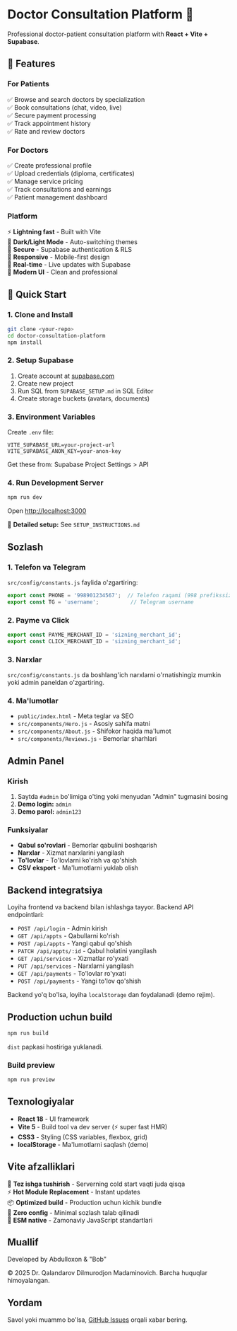 # Doctor Consultation Platform 🏥

Professional doctor-patient consultation platform with **React + Vite + Supabase**.

## 🌟 Features

### For Patients
✅ Browse and search doctors by specialization  
✅ Book consultations (chat, video, live)  
✅ Secure payment processing  
✅ Track appointment history  
✅ Rate and review doctors  

### For Doctors  
✅ Create professional profile  
✅ Upload credentials (diploma, certificates)  
✅ Manage service pricing  
✅ Track consultations and earnings  
✅ Patient management dashboard  

### Platform
⚡ **Lightning fast** - Built with Vite  
🌙 **Dark/Light Mode** - Auto-switching themes  
🔐 **Secure** - Supabase authentication & RLS  
📱 **Responsive** - Mobile-first design  
💾 **Real-time** - Live updates with Supabase  
🎨 **Modern UI** - Clean and professional  

## 🚀 Quick Start

### 1. Clone and Install

```bash
git clone <your-repo>
cd doctor-consultation-platform
npm install
```

### 2. Setup Supabase

1. Create account at [supabase.com](https://supabase.com)
2. Create new project
3. Run SQL from `SUPABASE_SETUP.md` in SQL Editor
4. Create storage buckets (avatars, documents)

### 3. Environment Variables

Create `.env` file:

```env
VITE_SUPABASE_URL=your-project-url
VITE_SUPABASE_ANON_KEY=your-anon-key
```

Get these from: Supabase Project Settings > API

### 4. Run Development Server

```bash
npm run dev
```

Open [http://localhost:3000](http://localhost:3000)

📖 **Detailed setup:** See `SETUP_INSTRUCTIONS.md`

## Sozlash

### 1. Telefon va Telegram

`src/config/constants.js` faylida o'zgartiring:

```javascript
export const PHONE = '998901234567';  // Telefon raqami (998 prefikssiz)
export const TG = 'username';          // Telegram username
```

### 2. Payme va Click

```javascript
export const PAYME_MERCHANT_ID = 'sizning_merchant_id';
export const CLICK_MERCHANT_ID = 'sizning_merchant_id';
```

### 3. Narxlar

`src/config/constants.js` da boshlang'ich narxlarni o'rnatishingiz mumkin yoki admin paneldan o'zgartiring.

### 4. Ma'lumotlar

- `public/index.html` - Meta teglar va SEO
- `src/components/Hero.js` - Asosiy sahifa matni
- `src/components/About.js` - Shifokor haqida ma'lumot
- `src/components/Reviews.js` - Bemorlar sharhlari

## Admin Panel

### Kirish

1. Saytda `#admin` bo'limiga o'ting yoki menyudan "Admin" tugmasini bosing
2. **Demo login:** `admin`
3. **Demo parol:** `admin123`

### Funksiyalar

- **Qabul so'rovlari** - Bemorlar qabulini boshqarish
- **Narxlar** - Xizmat narxlarini yangilash
- **To'lovlar** - To'lovlarni ko'rish va qo'shish
- **CSV eksport** - Ma'lumotlarni yuklab olish

## Backend integratsiya

Loyiha frontend va backend bilan ishlashga tayyor. Backend API endpointlari:

- `POST /api/login` - Admin kirish
- `GET /api/appts` - Qabullarni ko'rish
- `POST /api/appts` - Yangi qabul qo'shish
- `PATCH /api/appts/:id` - Qabul holatini yangilash
- `GET /api/services` - Xizmatlar ro'yxati
- `PUT /api/services` - Narxlarni yangilash
- `GET /api/payments` - To'lovlar ro'yxati
- `POST /api/payments` - Yangi to'lov qo'shish

Backend yo'q bo'lsa, loyiha `localStorage` dan foydalanadi (demo rejim).

## Production uchun build

```bash
npm run build
```

`dist` papkasi hostiriga yuklanadi.

### Build preview

```bash
npm run preview
```

## Texnologiyalar

- **React 18** - UI framework
- **Vite 5** - Build tool va dev server (⚡ super fast HMR)
- **CSS3** - Styling (CSS variables, flexbox, grid)
- **localStorage** - Ma'lumotlarni saqlash (demo)

## Vite afzalliklari

🚀 **Tez ishga tushirish** - Serverning cold start vaqti juda qisqa  
⚡ **Hot Module Replacement** - Instant updates  
📦 **Optimized build** - Production uchun kichik bundle  
🔧 **Zero config** - Minimal sozlash talab qilinadi  
🎯 **ESM native** - Zamonaviy JavaScript standartlari

## Muallif

Developed by Abdulloxon & "Bob"

© 2025 Dr. Qalandarov Dilmurodjon Madaminovich. Barcha huquqlar himoyalangan.

## Yordam

Savol yoki muammo bo'lsa, [GitHub Issues](https://github.com) orqali xabar bering.

